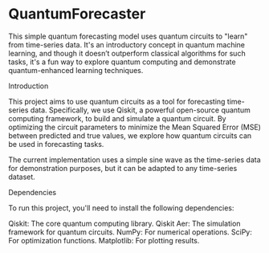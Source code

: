 # QuantumForecaster
This simple quantum forecasting model uses quantum circuits to "learn" from time-series data. It's an introductory concept in quantum machine learning, and though it doesn’t outperform classical algorithms for such tasks, it's a fun way to explore quantum computing and demonstrate quantum-enhanced learning techniques.


Introduction

This project aims to use quantum circuits as a tool for forecasting time-series data. Specifically, we use Qiskit, a powerful open-source quantum computing framework, to build and simulate a quantum circuit. By optimizing the circuit parameters to minimize the Mean Squared Error (MSE) between predicted and true values, we explore how quantum circuits can be used in forecasting tasks.

The current implementation uses a simple sine wave as the time-series data for demonstration purposes, but it can be adapted to any time-series dataset.

Dependencies

To run this project, you'll need to install the following dependencies:

Qiskit: The core quantum computing library.
Qiskit Aer: The simulation framework for quantum circuits.
NumPy: For numerical operations.
SciPy: For optimization functions.
Matplotlib: For plotting results.